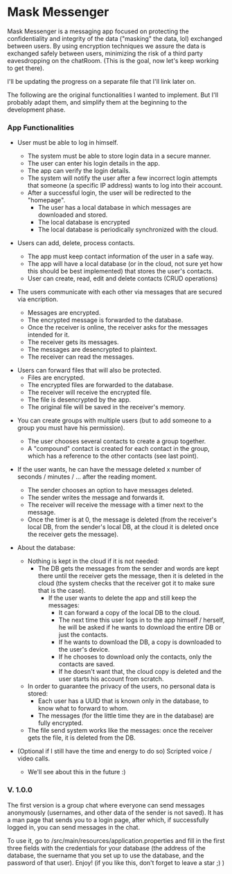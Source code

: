 # Mask Messenger #

Mask Messenger is a messaging app focused on protecting the confidentiality and integrity of the data ("masking" the data, lol) exchanged between users. By using encryption techniques we assure the data is exchanged safely between users, minimizing the risk of a third party eavesdropping on the chatRoom. (This is the goal, now let's keep working to get there).

I'll be updating the progress on a separate file that I'll link later on.

The following are the original functionalities I wanted to implement. But I'll probably adapt them, and simplify them at the beginning to the development phase.

### App Functionalities
* User must be able to log in himself.
  * The system must be able to store login data in a secure manner.
  * The user can enter his login details in the app.
  * The app can verify the login details.
  * The system will notify the user after a few incorrect login attempts that someone (a specific IP address) wants to log into their account.
  * After a successful login, the user will be redirected to the "homepage".
    * The user has a local database in which messages are downloaded and stored.
    * The local database is encrypted
    * The local database is periodically synchronized with the cloud.

* Users can add, delete, process contacts.
  * The app must keep contact information of the user in a safe way.
  * The app will have a local database (or in the cloud, not sure yet how this should be best implemented) that stores the user's contacts.
  * User can create, read, edit and delete contacts (CRUD operations)

* The users communicate with each other via messages that are secured via encription.
  * Messages are encrypted.
  * The encrypted message is forwarded to the database.
  * Once the receiver is online, the receiver asks for the messages intended for it.
  * The receiver gets its messages.
  * The messages are desencrypted to plaintext.
  * The receiver can read the messages.

- Users can forward files that will also be protected.
  * Files are encrypted.
  * The encrypted files are forwarded to the database.
  * The receiver will receive the encrypted file.
  * The file is desencrypted by the app.
  * The original file will be saved in the receiver's memory.

* You can create groups with multiple users (but to add someone to a group you must have his permission).
  * The user chooses several contacts to create a group together.
  * A "compound" contact is created for each contact in the group, which has a reference to the other contacts (see last point).

* If the user wants, he can have the message deleted x number of seconds / minutes / ... after the reading moment.
  * The sender chooses an option to have messages deleted.
  * The sender writes the message and forwards it.
  * The receiver will receive the message with a timer next to the message.
  * Once the timer is at 0, the message is deleted (from the receiver's local DB, from the sender's local DB, at the cloud it is deleted once the receiver gets the message).


* About the database:
  * Nothing is kept in the cloud if it is not needed:
    * The DB gets the messages from the sender and words are kept there until the receiver gets the message, then it is deleted in the cloud (the system checks that the receiver got it to make sure that is the case).
      * If the user wants to delete the app and still keep the messages:
        * It can forward a copy of the local DB to the cloud.
        * The next time this user logs in to the app himself / herself, he will be asked if he wants to download the entire DB or just the contacts.
        * If he wants to download the DB, a copy is downloaded to the user's device.
        * If he chooses to download only the contacts, only the contacts are saved.
        * If he doesn't want that, the cloud copy is deleted and the user starts his account from scratch.
  * In order to guarantee the privacy of the users, no personal data is stored:
    * Each user has a UUID that is known only in the database, to know what to forward to whom.
    * The messages (for the little time they are in the database) are fully encrypted.
  * The file send system works like the messages: once the receiver gets the file, it is deleted from the DB.

* (Optional if I still have the time and energy to do so) Scripted voice / video calls.
  * We'll see about this in the future :)

### V. 1.0.0 ###

The first version is a group chat where everyone can send messages anonymously (usernames, and other data of the sender is not saved). It has a man page that sends you to a login page, after which, if successfully logged in, you can send messages in the chat.


To use it, go to /src/main/resources/application.properties and fill in the first three fields with the credentials for your database (the address of the database, the suername that you set up to use the database, and the password of that user). Enjoy! (if you like this, don't forget to leave a star ;) )
